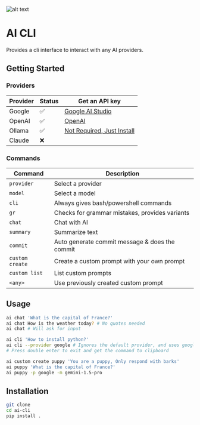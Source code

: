 ![alt text](https://github.com/anwar3606/openai-helper/blob/master/images/demo.gif)

# AI CLI

Provides a cli interface to interact with any AI providers.

## Getting Started

### Providers

| Provider | Status | Get an API key                                             |
|----------|--------|------------------------------------------------------------|
| Google   | ✅      | [Google AI Studio](https://aistudio.google.com/app/apikey) |
| OpenAI   | ✅      | [OpenAI](https://platform.openai.com/api-keys)             |
| Ollama   | ✅      | [Not Required, Just Install](https://ollama.com/download)  |
| Claude   | ❌      |                                                            |

### Commands

| Command         | Description                                    |
|-----------------|------------------------------------------------|
| `provider`      | Select a provider                              |
| `model`         | Select a model                                 |
| `cli`           | Always gives bash/powershell commands          |
| `gr`            | Checks for grammar mistakes, provides variants |
| `chat`          | Chat with AI                                   |
| `summary`       | Summarize text                                 |
| `commit`        | Auto generate commit message & does the commit |
| `custom create` | Create a custom prompt with your own prompt    |
| `custom list`   | List custom prompts                            |
| `<any>`         | Use previously created custom prompt           |

## Usage

```bash
ai chat 'What is the capital of France?'
ai chat How is the weather today? # No quotes needed
ai chat # Will ask for input

ai cli 'How to install python?'
ai cli --provider google # Ignores the default provider, and uses google
# Press double enter to exit and get the command to clipboard

ai custom create puppy 'You are a puppy, Only respond with barks'
ai puppy 'What is the capital of France?'
ai puppy -p google -m gemini-1.5-pro 
```

## Installation

```bash
git clone 
cd ai-cli
pip install .
```

